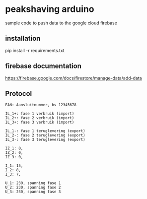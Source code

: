 # peakshaving arduino
sample code to push data to the google cloud firebase

## installation
pip install -r requirements.txt

## firebase documentation
https://firebase.google.com/docs/firestore/manage-data/add-data

## Protocol
```
EAN: Aansluitnummer, bv 12345678

IL_1+: fase 1 verbruik (import)
IL_2+: fase 2 verbruik (import)
IL_3+: fase 3 verbruik (import)

IL_1-: fase 1 teruglevering (export)
IL_2-: fase 2 teruglevering (export)
IL_3-: fase 3 teruglevering (export)

IZ_1: 0,
IZ_2: 0,
IZ_3: 0,

I_1: 15,
I_2: 8,
I_3: 7,

U_1: 230, spanning fase 1
U_2: 230, spanning fase 2
U_3: 230, spanning fase 3
```
